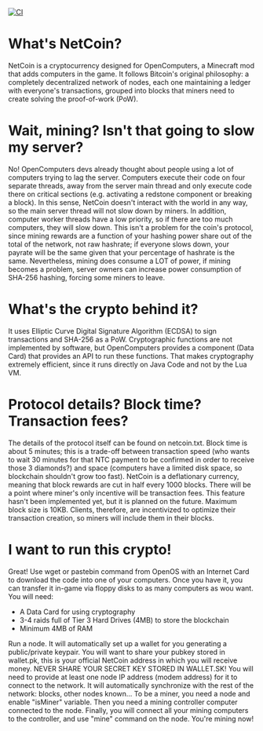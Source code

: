 [![CI](https://github.com/Juanan7676/netcoin/actions/workflows/blank.yml/badge.svg)](https://github.com/Juanan7676/netcoin/actions/workflows/blank.yml)

# What's NetCoin?
NetCoin is a cryptocurrency designed for OpenComputers, a Minecraft mod that adds computers in the game. It follows Bitcoin's original philosophy: a completely decentralized network of nodes, each one maintaining a ledger with everyone's transactions, grouped into blocks that miners need to create solving the proof-of-work (PoW).

# Wait, mining? Isn't that going to slow my server?
No! OpenComputers devs already thought about people using a lot of computers trying to lag the server. Computers execute their code on four separate threads, away from the server main thread and only execute code there on critical sections (e.g. activating a redstone component or breaking a block). In this sense, NetCoin doesn't interact with the world in any way, so the main server thread will not slow down by miners.
In addition, computer worker threads have a low priority, so if there are too much computers, they will slow down. This isn't a problem for the coin's protocol, since mining rewards are a function of your hashing power share out of the total of the network, not raw hashrate; if everyone slows down, your payrate will be the same given that your percentage of hashrate is the same.
Nevertheless, mining does consume a LOT of power, if mining becomes a problem, server owners can increase power consumption of SHA-256 hashing, forcing some miners to leave.

# What's the crypto behind it?
It uses Elliptic Curve Digital Signature Algorithm (ECDSA) to sign transactions and SHA-256 as a PoW. Cryptographic functions are not implemented by software, but OpenComputers provides a component (Data Card) that provides an API to run these functions. That makes cryptography extremely efficient, since it runs directly on Java Code and not by the Lua VM.

# Protocol details? Block time? Transaction fees?
The details of the protocol itself can be found on netcoin.txt. Block time is about 5 minutes; this is a trade-off between transaction speed (who wants to wait 30 minutes for that NTC payment to be confirmed in order to receive those 3 diamonds?) and space (computers have a limited disk space, so blockchain shouldn't grow too fast).
NetCoin is a deflationary currency, meaning that block rewards are cut in half every 1000 blocks. There will be a point where miner's only incentive will be transaction fees. This feature hasn't been implemented yet, but it is planned on the future.
Maximum block size is 10KB. Clients, therefore, are incentivized to optimize their transaction creation, so miners will include them in their blocks.


# I want to run this crypto!
Great! Use wget or pastebin command from OpenOS with an Internet Card to download the code into one of your computers. Once you have it, you can transfer it in-game via floppy disks to as many computers as wou want. You will need:
- A Data Card for using cryptography
- 3-4 raids full of Tier 3 Hard Drives (4MB) to store the blockchain
- Minimum 4MB of RAM

Run a node. It will automatically set up a wallet for you generating a public/private keypair. You will want to share your pubkey stored in wallet.pk, this is your official NetCoin address in which you will receive money. NEVER SHARE YOUR SECRET KEY STORED IN WALLET.SK! You will need to provide at least one node IP address (modem address) for it to connect to the network. It will automatically synchronize with the rest of the network: blocks, other nodes known...
To be a miner, you need a node and enable "isMiner" variable. Then you need a mining controller computer connected to the node. Finally, you will connect all your mining computers to the controller, and use "mine" command on the node. You're mining now!
